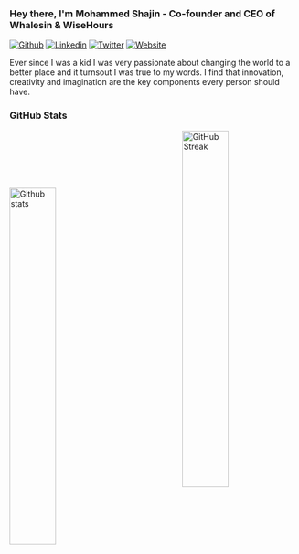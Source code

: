 ### Hey there, I'm Mohammed Shajin - Co-founder and CEO of Whalesin & WiseHours

[![Github](https://img.shields.io/github/followers/mohammedshajin?label=mohammedshajin&style=social)](https://github.com/mohammedshajin)
[![Linkedin](https://img.shields.io/badge/-mohammedshajin-blue?style=flat&logo=Linkedin&logoColor=white&link=https://www.linkedin.com/in/mohammed-shajin/)](https://www.linkedin.com/in/mohammed-shajin/)
[![Twitter](https://img.shields.io/twitter/url?label=mohammedshajinp&style=social&url=https%3A%2F%2Ftwitter.com%2Fmohammedshajinp)](https://twitter.com/mohammedshajinp)
[![Website](https://img.shields.io/badge/-mohammedshajin.com-EF4056?style=flat&logo=Google-Chrome&logoColor=white)](https://mohammedshajin.com)

Ever since I was a kid I was very passionate about changing the world to a better place and it turnsout I was true to my words. I find that innovation, creativity and imagination are the key components every person should have. 
### GitHub Stats

<p>
<a href="https://github-readme-stats.vercel.app/api?username=mohammedshajin&show_icons=true&locale=en&count_private=true&hide_rank=false&custom_title=My%20GitHub%20Stats&disable_animations=true&theme=dracula&show_icons=true&hide_border=true">
<img style="margin-top:100px" width="40%" align="left" alt="Github stats" src="https://github-readme-stats.vercel.app/api?username=mohammedshajin&show_icons=true&locale=en&count_private=true&hide_rank=false&custom_title=My%20GitHub%20Stats&disable_animations=true&theme=dracula&show_icons=true&hide_border=true" />
</a>  
<a href="https://github-readme-streak-stats.herokuapp.com/?user=mohammedshajin&theme=dracula&show_icons=true&hide_border=true">
<img width="40%" align="right" alt="GitHub Streak" src="https://github-readme-streak-stats.herokuapp.com/?user=mohammedshajin&theme=dracula&show_icons=true&hide_border=true" />
</a><br />
   <br />
